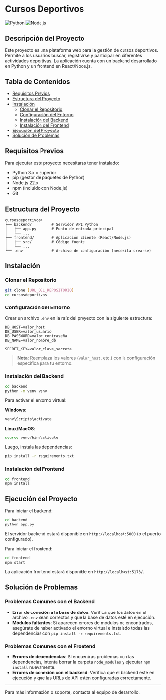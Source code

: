 # Cursos Deportivos

![Python](https://img.shields.io/badge/python-3.x-blue.svg)
![Node.js](https://img.shields.io/badge/node-22.x-green.svg)

## Descripción del Proyecto

Este proyecto es una plataforma web para la gestión de cursos deportivos. Permite a los usuarios buscar, registrarse y participar en diferentes actividades deportivas. La aplicación cuenta con un backend desarrollado en Python y un frontend en React/Node.js.

## Tabla de Contenidos

- [Requisitos Previos](#requisitos-previos)
- [Estructura del Proyecto](#estructura-del-proyecto)
- [Instalación](#instalación)
  - [Clonar el Repositorio](#clonar-el-repositorio)
  - [Configuración del Entorno](#configuración-del-entorno)
  - [Instalación del Backend](#instalación-del-backend)
  - [Instalación del Frontend](#instalación-del-frontend)
- [Ejecución del Proyecto](#ejecución-del-proyecto)
- [Solución de Problemas](#solución-de-problemas)

## Requisitos Previos

Para ejecutar este proyecto necesitarás tener instalado:

- Python 3.x o superior
- pip (gestor de paquetes de Python)
- Node.js 22.x
- npm (incluido con Node.js)
- Git

## Estructura del Proyecto

```
cursosdeportivos/
├── backend/         # Servidor API Python
│   ├── app.py       # Punto de entrada principal
│   └── ...
├── frontend/        # Aplicación cliente (React/Node.js)
│   ├── src/         # Código fuente
│   └── ...
└── .env             # Archivo de configuración (necesita crearse)
```

## Instalación

### Clonar el Repositorio

```bash
git clone [URL_DEL_REPOSITORIO]
cd cursosdeportivos
```

### Configuración del Entorno

Crear un archivo `.env` en la raíz del proyecto con la siguiente estructura:

```
DB_HOST=valor_host
DB_USER=valor_usuario
DB_PASSWORD=valor_contraseña
DB_NAME=valor_nombre_db

SECRET_KEY=valor_clave_secreta
```

> **Nota**: Reemplaza los valores (`valor_host`, etc.) con la configuración específica para tu entorno.

### Instalación del Backend

```bash
cd backend
python -m venv venv
```

Para activar el entorno virtual:

**Windows**:
```bash
venv\Scripts\activate
```

**Linux/MacOS**:
```bash
source venv/bin/activate
```

Luego, instala las dependencias:
```bash
pip install -r requirements.txt
```

### Instalación del Frontend

```bash
cd frontend
npm install
```

## Ejecución del Proyecto

Para iniciar el backend:

```bash
cd backend
python app.py
```

El servidor backend estará disponible en `http://localhost:5000` (o el puerto configurado).

Para iniciar el frontend:

```bash
cd frontend
npm start
```

La aplicación frontend estará disponible en `http://localhost:5173/`.

## Solución de Problemas

### Problemas Comunes con el Backend

- **Error de conexión a la base de datos**: Verifica que los datos en el archivo `.env` sean correctos y que la base de datos esté en ejecución.
- **Módulos faltantes**: Si aparecen errores de módulos no encontrados, asegúrate de haber activado el entorno virtual e instalado todas las dependencias con `pip install -r requirements.txt`.

### Problemas Comunes con el Frontend

- **Errores de dependencias**: Si encuentras problemas con las dependencias, intenta borrar la carpeta `node_modules` y ejecutar `npm install` nuevamente.
- **Errores de conexión con el backend**: Verifica que el backend esté en ejecución y que las URLs de API estén configuradas correctamente.

---

Para más información o soporte, contacta al equipo de desarrollo.
